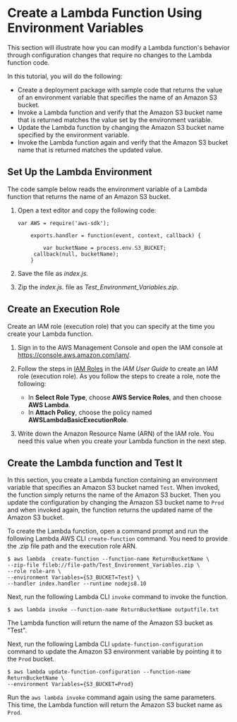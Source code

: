 # Create a Lambda Function Using Environment Variables<a name="tutorial-env_cli"></a>

This section will illustrate how you can modify a Lambda function's behavior through configuration changes that require no changes to the Lambda function code\. 

In this tutorial, you will do the following: 
+ Create a deployment package with sample code that returns the value of an environment variable that specifies the name of an Amazon S3 bucket\.
+ Invoke a Lambda function and verify that the Amazon S3 bucket name that is returned matches the value set by the environment variable\.
+ Update the Lambda function by changing the Amazon S3 bucket name specified by the environment variable\.
+ Invoke the Lambda function again and verify that the Amazon S3 bucket name that is returned matches the updated value\.

## Set Up the Lambda Environment<a name="env-test-function"></a>

The code sample below reads the environment variable of a Lambda function that returns the name of an Amazon S3 bucket\.

1. Open a text editor and copy the following code:

   ```
   var AWS = require('aws-sdk');
        
       exports.handler = function(event, context, callback) {
           
           var bucketName = process.env.S3_BUCKET;       
       	callback(null, bucketName);        
       }
   ```

1.  Save the file as *index\.js*\. 

1. Zip the *index\.js\.* file as *Test\_Environment\_Variables\.zip*\.

## Create an Execution Role<a name="env-create-exec-role"></a>

Create an IAM role \(execution role\) that you can specify at the time you create your Lambda function\. 

1. Sign in to the AWS Management Console and open the IAM console at [https://console\.aws\.amazon\.com/iam/](https://console.aws.amazon.com/iam/)\.

1. Follow the steps in [IAM Roles](https://docs.aws.amazon.com/IAM/latest/UserGuide/id_roles.html) in the *IAM User Guide* to create an IAM role \(execution role\)\. As you follow the steps to create a role, note the following: 
   + In **Select Role Type**, choose **AWS Service Roles**, and then choose **AWS Lambda**\.
   + In **Attach Policy**, choose the policy named **AWSLambdaBasicExecutionRole**\. 

1. Write down the Amazon Resource Name \(ARN\) of the IAM role\. You need this value when you create your Lambda function in the next step\.

## Create the Lambda function and Test It<a name="with-env-create-function"></a>

In this section, you create a Lambda function containing an environment variable that specifies an Amazon S3 bucket named `Test`\. When invoked, the function simply returns the name of the Amazon S3 bucket\. Then you update the configuration by changing the Amazon S3 bucket name to `Prod` and when invoked again, the function returns the updated name of the Amazon S3 bucket\. 

To create the Lambda function, open a command prompt and run the following Lambda AWS CLI `create-function` command\. You need to provide the \.zip file path and the execution role ARN\.

```
$ aws lambda  create-function --function-name ReturnBucketName \
--zip-file fileb://file-path/Test_Environment_Variables.zip \
--role role-arn \
--environment Variables={S3_BUCKET=Test} \
--handler index.handler --runtime nodejs8.10
```

Next, run the following Lambda CLI `invoke` command to invoke the function\.

```
$ aws lambda invoke --function-name ReturnBucketName outputfile.txt
```

The Lambda function will return the name of the Amazon S3 bucket as "Test"\.

Next, run the following Lambda CLI `update-function-configuration` command to update the Amazon S3 environment variable by pointing it to the `Prod` bucket\.

```
$ aws lambda update-function-configuration --function-name ReturnBucketName \
--environment Variables={S3_BUCKET=Prod}
```

Run the `aws lambda invoke` command again using the same parameters\. This time, the Lambda function will return the Amazon S3 bucket name as `Prod`\.